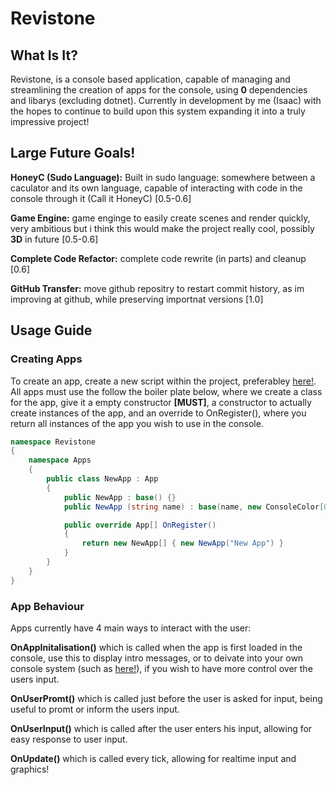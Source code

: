 # Revistone
## What Is It?
Revistone, is a console based application, capable of managing and streamlining the creation of apps for the console, using **0** dependencies and libarys (excluding dotnet). Currently in development by me (Isaac) with the hopes to continue to build upon this system expanding it into a truly impressive project!
## Large Future Goals!
**HoneyC (Sudo Language):** Built in sudo language: somewhere between a caculator and its own language, capable of interacting with code in the console through it (Call it HoneyC) [0.5-0.6]

**Game Engine:** game enginge to easily create scenes and render quickly, very ambitious but i think this would make the project really cool, possibly **3D** in future [0.5-0.6]

**Complete Code Refactor:** complete code rewrite (in parts) and cleanup [0.6]

**GitHub Transfer:** move github repositry to restart commit history, as im improving at github, while preserving importnat versions [1.0]
## Usage Guide
### Creating Apps
To create an app, create a new script within the project, preferabley [here!](Scripts/App/CreatedApps). All apps must use the follow the boiler plate below, where we create a class for the app, give it a empty constructor **[MUST]**, a constructor to actually create instances of the app, and an override to OnRegister(), where you return all instances of the app you wish to use in the console.

```C#
namespace Revistone
{
    namespace Apps
    {
        public class NewApp : App
        {
            public NewApp : base() {}
            public NewApp (string name) : base(name, new ConsoleColor[0], new (UserInputProfile, Action<string>, string)[0]) {}

            public override App[] OnRegister()
            {
                return new NewApp[] { new NewApp("New App") }
            } 
        }
    }
}
```
### App Behaviour
Apps currently have 4 main ways to interact with the user:

**OnAppInitalisation()** which is called when the app is first loaded in the console, use this to display intro messages, or to deivate into your own console system (such as [here!](Scripts/App/CreatedApps/DebitCardApp.cs)), if you wish to have more control over the users input.

**OnUserPromt()** which is called just before the user is asked for input, being useful to promt or inform the users input.

**OnUserInput()** which is called after the user enters his input, allowing for easy response to user input.

**OnUpdate()** which is called every tick, allowing for realtime input and graphics!
